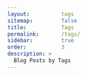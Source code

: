 ```yaml
---
layout:          tags
sitemap:         false
title:           Tags
permalink:       /tags/
sidebar:         true
order:           3
description: >
  Blog Posts by Tags
---
```

